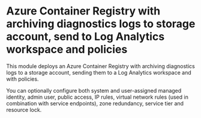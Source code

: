 # Azure Container Registry with archiving diagnostics logs to storage account, send to Log Analytics workspace and policies

This module deploys an Azure Container Registry with archiving diagnostics logs to a storage account, sending them to a Log Analytics workspace and with policies. 

You can optionally configure both system and user-assigned managed identity, admin user, public access, IP rules, virtual network rules (used in combination with service endpoints), zone redundancy, service tier and resource lock. 